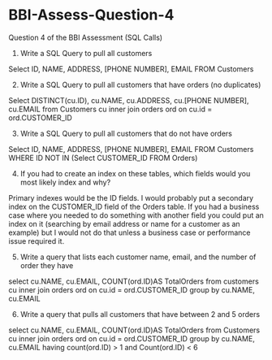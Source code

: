 # BBI-Assess-Question-4
Question 4 of the BBI Assessment (SQL Calls)

1) Write a SQL Query to pull all customers

Select ID, NAME, ADDRESS, [PHONE NUMBER], EMAIL FROM Customers 

2) Write a SQL Query to pull all customers that have orders (no duplicates)

Select DISTINCT(cu.ID), cu.NAME, cu.ADDRESS, cu.[PHONE NUMBER], cu.EMAIL
from Customers cu inner join orders ord
on cu.id = ord.CUSTOMER_ID

3) Write a SQL Query to pull all customers that do not have orders

Select ID, NAME, ADDRESS, [PHONE NUMBER], EMAIL
FROM Customers WHERE ID NOT IN (Select CUSTOMER_ID FROM Orders)

4) If you had to create an index on these tables, which fields would you most likely index and why?

Primary indexes would be the ID fields.  I would probably put a secondary index on the CUSTOMER_ID field
of the Orders table.  If you had a business case where you needed to do something with another field you could
put an index on it (searching by email address or name for a customer as an example) but I would not do that unless a
business case or performance issue required it.

5) Write a query that lists each customer name, email, and the number of order they have

select cu.NAME, cu.EMAIL, COUNT(ord.ID)AS TotalOrders 
from customers cu inner join orders ord
on cu.id = ord.CUSTOMER_ID
group by cu.NAME, cu.EMAIL

6) Write a query that pulls all customers that have between 2 and 5 orders

select cu.NAME, cu.EMAIL, COUNT(ord.ID)AS TotalOrders 
from Customers cu inner join orders ord
on cu.id = ord.CUSTOMER_ID
group by cu.NAME, cu.EMAIL
having count(ord.ID) > 1 and Count(ord.ID) < 6

